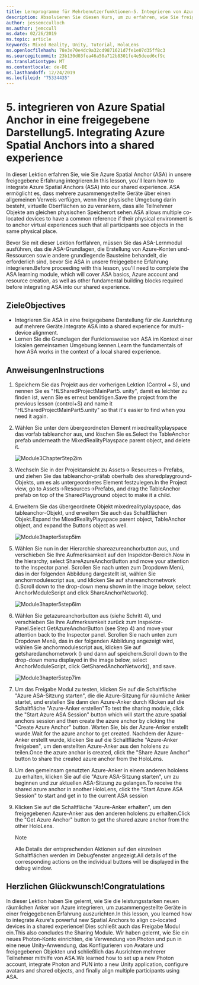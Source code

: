 ```yaml
---
title: Lernprogramme für Mehrbenutzerfunktionen-5. Integrieren von Azure Spatial Anchor in eine gemeinsame Nutzung
description: Absolvieren Sie diesen Kurs, um zu erfahren, wie Sie freigegebene Umgebungen mit mehreren Benutzern in einer hololens 2-Anwendung implementieren.
author: jessemcculloch
ms.author: jemccull
ms.date: 02/26/2019
ms.topic: article
keywords: Mixed Reality, Unity, Tutorial, HoloLens
ms.openlocfilehash: 78e3e70e4dc9a32cd9871621d7fe1e07d35ff8c3
ms.sourcegitcommit: 23b130d03fea46a50a712b8301fe4e5deed6cf9c
ms.translationtype: MT
ms.contentlocale: de-DE
ms.lasthandoff: 12/24/2019
ms.locfileid: "75334435"
---
```

# <a name="5-integrating-azure-spatial-anchors-into-a-shared-experience"></a><span data-ttu-id="3acf8-105">5. integrieren von Azure Spatial Anchor in eine freigegebene Darstellung</span><span class="sxs-lookup"><span data-stu-id="3acf8-105">5. Integrating Azure Spatial Anchors into a shared experience</span></span>

<span data-ttu-id="3acf8-106">In dieser Lektion erfahren Sie, wie Sie Azure Spatial Anchor (ASA) in unsere freigegebene Erfahrung integrieren.</span><span class="sxs-lookup"><span data-stu-id="3acf8-106">In this lesson, you'll learn how to integrate Azure Spatial Anchors (ASA) into our shared experience.</span></span> <span data-ttu-id="3acf8-107">ASA ermöglicht es, dass mehrere zusammengestellte Geräte über einen allgemeinen Verweis verfügen, wenn ihre physische Umgebung darin besteht, virtuelle Oberflächen so zu verankern, dass alle Teilnehmer Objekte am gleichen physischen Speicherort sehen.</span><span class="sxs-lookup"><span data-stu-id="3acf8-107">ASA allows multiple co-located devices to have a common reference if their physical environment is to anchor virtual experiences such that all participants see objects in the same physical place.</span></span>

<span data-ttu-id="3acf8-108">Bevor Sie mit dieser Lektion fortfahren, müssen Sie das ASA-Lernmodul ausführen, das die ASA-Grundlagen, die Erstellung von Azure-Konten und-Ressourcen sowie andere grundlegende Bausteine behandelt, die erforderlich sind, bevor Sie ASA in unsere freigegebene Erfahrung integrieren.</span><span class="sxs-lookup"><span data-stu-id="3acf8-108">Before proceeding with this lesson, you'll need to complete the ASA learning module, which will cover ASA basics, Azure account and resource creation, as well as other fundamental building blocks required before integrating ASA into our shared experience.</span></span>

## <a name="objectives"></a><span data-ttu-id="3acf8-109">Ziele</span><span class="sxs-lookup"><span data-stu-id="3acf8-109">Objectives</span></span>

* <span data-ttu-id="3acf8-110">Integrieren Sie ASA in eine freigegebene Darstellung für die Ausrichtung auf mehrere Geräte.</span><span class="sxs-lookup"><span data-stu-id="3acf8-110">Integrate ASA into a shared experience for multi-device alignment.</span></span>
* <span data-ttu-id="3acf8-111">Lernen Sie die Grundlagen der Funktionsweise von ASA im Kontext einer lokalen gemeinsamen Umgebung kennen.</span><span class="sxs-lookup"><span data-stu-id="3acf8-111">Learn the fundamentals of how ASA works in the context of a local shared experience.</span></span>

## <a name="instructions"></a><span data-ttu-id="3acf8-112">Anweisungen</span><span class="sxs-lookup"><span data-stu-id="3acf8-112">Instructions</span></span>

1. <span data-ttu-id="3acf8-113">Speichern Sie das Projekt aus der vorherigen Lektion (Control + S), und nennen Sie es "HLSharedProjectMainPart5. unity", damit es leichter zu finden ist, wenn Sie es erneut benötigen.</span><span class="sxs-lookup"><span data-stu-id="3acf8-113">Save the project from the previous lesson (control+S) and name it "HLSharedProjectMainPart5.unity" so that it's easier to find when you need it again.</span></span>

2. <span data-ttu-id="3acf8-114">Wählen Sie unter dem übergeordneten Element mixedrealityplayspace das vorfab tableanchor aus, und löschen Sie es.</span><span class="sxs-lookup"><span data-stu-id="3acf8-114">Select the TableAnchor prefab underneath the MixedRealityPlayspace parent object, and delete it.</span></span>

    ![Module3Chapter5tep2im](images/module3chapter5step2im.PNG)

3. <span data-ttu-id="3acf8-116">Wechseln Sie in der Projektansicht zu Assets-> Resources-> Prefabs, und ziehen Sie das tableanchor-präfab oberhalb des sharedplayground-Objekts, um es als untergeordnetes Element festzulegen.</span><span class="sxs-lookup"><span data-stu-id="3acf8-116">In the Project view, go to Assets->Resources->Prefabs, and drag the TableAnchor prefab on top of the SharedPlayground object to make it a child.</span></span>

4. <span data-ttu-id="3acf8-117">Erweitern Sie das übergeordnete Objekt mixedrealityplayspace, das tableanchor-Objekt, und erweitern Sie auch das Schaltflächen Objekt.</span><span class="sxs-lookup"><span data-stu-id="3acf8-117">Expand the MixedRealityPlayspace parent object, TableAnchor object, and expand the Buttons object as well.</span></span>

    ![Module3hapter5step5im](images/module3chapter5step5im.PNG)

5. <span data-ttu-id="3acf8-119">Wählen Sie nun in der Hierarchie shareazureanchorbutton aus, und verschieben Sie Ihre Aufmerksamkeit auf den Inspektor-Bereich.</span><span class="sxs-lookup"><span data-stu-id="3acf8-119">Now in the hierarchy, select ShareAzureAnchorButton and move your attention to the Inspector panel.</span></span> <span data-ttu-id="3acf8-120">Scrollen Sie nach unten zum Dropdown Menü, das in der folgenden Abbildung dargestellt ist, wählen Sie anchormodulescript aus, und klicken Sie auf shareanchornetwork ().</span><span class="sxs-lookup"><span data-stu-id="3acf8-120">Scroll down to the drop-down menu shown in the image below, select AnchorModuleScript and click ShareAnchorNetwork().</span></span>

    ![Module3hapter5step6im](images/module3chapter5step6im.PNG)

6. <span data-ttu-id="3acf8-122">Wählen Sie getazureanchorbutton aus (siehe Schritt 4), und verschieben Sie Ihre Aufmerksamkeit zurück zum Inspektor-Panel.</span><span class="sxs-lookup"><span data-stu-id="3acf8-122">Select GetAzureAnchorButton (see Step 4) and move your attention back to the Inspector panel.</span></span> <span data-ttu-id="3acf8-123">Scrollen Sie nach unten zum Dropdown Menü, das in der folgenden Abbildung angezeigt wird, wählen Sie anchormodulescript aus, klicken Sie auf getsharedanchornetwork () und dann auf speichern.</span><span class="sxs-lookup"><span data-stu-id="3acf8-123">Scroll down to the drop-down menu displayed in the image below, select AnchorModuleScript, click GetSharedAnchorNetwork(), and save.</span></span>

    ![Module3hapter5step7im](images/module3chapter5step7im.PNG)

7. <span data-ttu-id="3acf8-125">Um das Freigabe Modul zu testen, klicken Sie auf die Schaltfläche "Azure ASA-Sitzung starten", die die Azure-Sitzung für räumliche Anker startet, und erstellen Sie dann den Azure-Anker durch Klicken auf die Schaltfläche "Azure-Anker erstellen"</span><span class="sxs-lookup"><span data-stu-id="3acf8-125">To test the sharing module, click the "Start Azure ASA Session" button which will start the azure spatial anchors session and then create the azure anchor by clicking the "Create Azure Anchor" button.</span></span> <span data-ttu-id="3acf8-126">Warten Sie, bis der Azure-Anker erstellt wurde.</span><span class="sxs-lookup"><span data-stu-id="3acf8-126">Wait for the azure anchor to get created.</span></span> <span data-ttu-id="3acf8-127">Nachdem der Azure-Anker erstellt wurde, klicken Sie auf die Schaltfläche "Azure-Anker freigeben", um den erstellten Azure-Anker aus den hololens zu teilen.</span><span class="sxs-lookup"><span data-stu-id="3acf8-127">Once the azure anchor is created, click the "Share Azure Anchor" button to share the created azure anchor from the HoloLens.</span></span>

8. <span data-ttu-id="3acf8-128">Um den gemeinsam genutzten Azure-Anker in einem anderen hololens zu erhalten, klicken Sie auf die "Azure ASA-Sitzung starten", um zu beginnen und zur aktuellen ASA-Sitzung zu gelangen.</span><span class="sxs-lookup"><span data-stu-id="3acf8-128">To receive the shared azure anchor in another HoloLens, click the "Start Azure ASA Session" to start and get in to the current ASA session</span></span>

9. <span data-ttu-id="3acf8-129">Klicken Sie auf die Schaltfläche "Azure-Anker erhalten", um den freigegebenen Azure-Anker aus den anderen hololens zu erhalten.</span><span class="sxs-lookup"><span data-stu-id="3acf8-129">Click the "Get Azure Anchor" button to get the shared azure anchor from the other HoloLens.</span></span>

    >[!NOTE]
    ><span data-ttu-id="3acf8-130">Alle Details der entsprechenden Aktionen auf den einzelnen Schaltflächen werden im Debugfenster angezeigt.</span><span class="sxs-lookup"><span data-stu-id="3acf8-130">All details of the corresponding actions on the individual buttons will be displayed in the debug window.</span></span>

## <a name="congratulations"></a><span data-ttu-id="3acf8-131">Herzlichen Glückwunsch!</span><span class="sxs-lookup"><span data-stu-id="3acf8-131">Congratulations</span></span>

<span data-ttu-id="3acf8-132">In dieser Lektion haben Sie gelernt, wie Sie die leistungsstarken neuen räumlichen Anker von Azure integrieren, um zusammengestellte Geräte in einer freigegebenen Erfahrung auszurichten.</span><span class="sxs-lookup"><span data-stu-id="3acf8-132">In this lesson, you learned how to integrate Azure's powerful new Spatial Anchors to align co-located devices in a shared experience!</span></span> <span data-ttu-id="3acf8-133">Dies schließt auch das Freigabe Modul ein.</span><span class="sxs-lookup"><span data-stu-id="3acf8-133">This also concludes the Sharing Module.</span></span> <span data-ttu-id="3acf8-134">Wir haben gelernt, wie Sie ein neues Photon-Konto einrichten, die Verwendung von Photon und pun in eine neue Unity-Anwendung, das Konfigurieren von Avatare und freigegebenen Objekten und schließlich das Ausrichten mehrerer Teilnehmer mithilfe von ASA.</span><span class="sxs-lookup"><span data-stu-id="3acf8-134">We learned how to set up a new Photon account, integrate Photon and PUN into a new Unity application, configure avatars and shared objects, and finally align multiple participants using ASA.</span></span>
